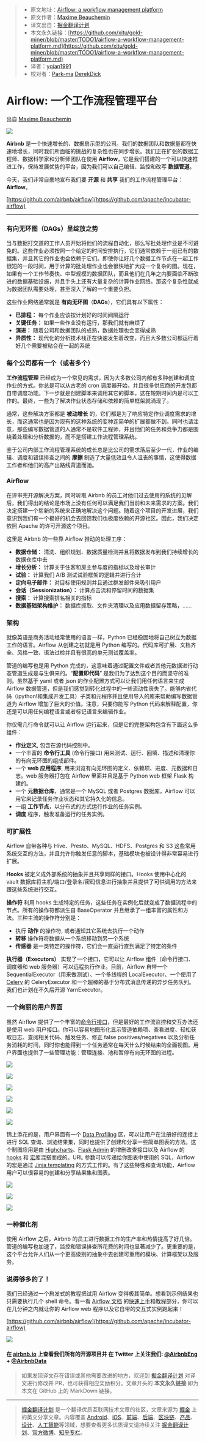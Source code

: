 > * 原文地址：[Airflow: a workflow management platform](https://medium.com/airbnb-engineering/airflow-a-workflow-management-platform-46318b977fd8)
> * 原文作者：[Maxime Beauchemin](https://medium.com/@maximebeauchemin)
> * 译文出自：[掘金翻译计划](https://github.com/xitu/gold-miner)
> * 本文永久链接：[https://github.com/xitu/gold-miner/blob/master/TODO1/airflow-a-workflow-management-platform.md](https://github.com/xitu/gold-miner/blob/master/TODO1/airflow-a-workflow-management-platform.md)
> * 译者：[yqian1991](https://github.com/yqian1991)
> * 校对者：[Park-ma](https://github.com/Park-ma) [DerekDick](https://github.com/DerekDick)

# Airflow: 一个工作流程管理平台

出自 [Maxime Beauchemin](https://medium.com/@maximebeauchemin)

![](https://cdn-images-1.medium.com/max/800/0*277Imf2r7ouTXOVy.png)

**Airbnb** 是一个快速增长的、数据启示型的公司。我们的数据团队和数据量都在快速地增长，同时我们所面临的挑战的复杂性也在同步增长。我们正在扩张的数据工程师、数据科学家和分析师团队在使用 **Airflow**，它是我们搭建的一个可以快速推进工作，保持发展优势的平台，因为我们可以自己编辑、监控和改写 **数据管道**。

今天，我们非常自豪地宣布我们要 **开源** 和 **共享** 我们的工作流程管理平台：**Airflow**。

[https://github.com/airbnb/airflow](https://github.com/apache/incubator-airflow)

* * *

### 有向无环图（DAGs）呈绽放之势

当与数据打交道的工作人员开始将他们的流程自动化，那么写批处理作业是不可避免的。这些作业必须按照一个给定的时间安排执行，它们通常依赖于一组已有的数据集，并且其它的作业也会依赖于它们。即使你让好几个数据工作节点在一起工作很短的一段时间，用于计算的批处理作业也会很快地扩大成一个复杂的图。现在，如果有一个工作节奏快、中型规模的数据团队，而且他们在几年之内要面临不断改进的数据基础设施，并且手头上还有大量复杂的计算作业网络。那这个复杂性就成为数据团队需要处理，甚至深入了解的一个重要负担。

这些作业网络通常就是 **有向无环图**（**DAGs**），它们具有以下属性：

*   **已排程：** 每个作业应该按计划好的时间间隔运行
*   **关键任务：** 如果一些作业没有运行，那我们就有麻烦了
*   **演进：** 随着公司和数据团队的成熟，数据处理也会变得成熟
*   **异质性：** 现代化的分析技术栈正在快速发生着改变，而且大多数公司都运行着好几个需要被粘合在一起的系统

### 每个公司都有一个（或者多个）

**工作流程管理** 已经成为一个常见的需求，因为大多数公司内部有多种创建和调度作业的方式。你总是可以从古老的 cron 调度器开始，并且很多供应商的开发包都自带调度功能。下一步就是创建脚本来调用其它的脚本，这在短期时间内是可以工作的。最终，一些为了解决作业状态存储和依赖的简单框架就涌现了。

通常，这些解决方案都是 **被动增长** 的，它们都是为了响应特定作业调度需求的增长，而这通常也是因为现有的这种系统的变种连简单的扩展都做不到。同时也请注意，那些编写数据管道的人通常不是软件工程师，并且他们的任务和竞争力都是围绕着处理和分析数据的，而不是搭建工作流程管理系统。

鉴于公司内部工作流程管理系统的成长总是比公司的需求落后至少一代，作业的编辑、调度和错误排查之间的 **摩擦** 制造了大量低效且令人沮丧的事情，这使得数据工作者和他们的高产出路线背道而驰。

### Airflow

在评审完开源解决方案，同时听取 Airbnb 的员工对他们过去使用的系统的见解后，我们得出的结论是市场上没有任何可以满足我们当前和未来需求的方案。我们决定搭建一个崭新的系统来正确地解决这个问题。随着这个项目的开发进展，我们意识到我们有一个极好的机会去回馈我们也极度依赖的开源社区。因此，我们决定依照 Apache 的许可开源这个项目。

这里是 Airbnb 的一些靠 Airflow 推动的处理工序：

*   **数据仓储：** 清洗、组织规划、数据质量检测并且将数据发布到我们持续增长的数据仓库中去
*   **增长分析：** 计算关于住客和房主参与度的指标以及增长审计
*   **试验：** 计算我们 A/B 测试试验框架的逻辑并进行合计
*   **定向电子邮件：** 对目标使用规则并且通过群发邮件来吸引用户
*   **会话（Sessionization）：** 计算点击流和停留时间的数据集
*   **搜索：** 计算搜索排名相关的指标
*   **数据基础架构维护：** 数据库抓取、文件夹清理以及应用数据留存策略，......

### 架构

就像英语是商务活动经常使用的语言一样，Python 已经稳固地将自己树立为数据工作的语言。Airflow 从创建之初就是用 Python 编写的。代码库可扩展、文档齐全、风格一致、语法过检并且有很高的单元测试覆盖率。

管道的编写也是用 Python 完成的，这意味着通过配置文件或者其他元数据进行动态管道生成是与生俱来的。“**配置即代码**” 是我们为了达到这个目的而坚守的准则。虽然基于 yaml 或者 json 的作业配置方式可以让我们用任何语言来生成 Airflow 数据管道，但是我们感觉到转化过程中的一些流动性丧失了。能够内省代码（ipython!和集成开发工具）子类和元程序并且使用导入的库来帮助编写数据管道为 Airflow 增加了巨大的价值。注意，只要你能写 Python 代码来解释配置，你还是可以用任何编程语言或者标记语言来编辑作业。

你仅需几行命令就可以让 Airflow 运行起来，但是它的完整架构包含有下面这么多组件：

*   **作业定义**, 包含在源代码控制中。
*   一个丰富的 **命令行工具** (命令行接口) 用来测试、运行、回填、描述和清理你的有向无环图的组成部件。
*   一个 **web 应用程序**, 用来浏览有向无环图的定义、依赖项、进度、元数据和日志。web 服务器打包在 Airflow 里面并且是基于 Python web 框架 Flask 构建的。
*   一个 **元数据仓库**，通常是一个 MySQL 或者 Postgres 数据库，Airflow 可以用它来记录任务作业状态和其它持久化的信息。
*   一组 **工作节点**，以分布式的方式运行作业的任务实例。
*   **调度** 程序，触发准备运行的任务实例。

### 可扩展性

Airflow 自带各种与 Hive、Presto、MySQL、HDFS、Postgres 和 S3 这些常用系统交互的方法，并且允许你触发任意的脚本，基础模块也被设计得非常容易进行扩展。

**Hooks** 被定义成外部系统的抽象并且共享同样的接口。Hooks 使用中心化的 vault 数据库将主机/端口/登录名/密码信息进行抽象并且提供了可供调用的方法来跟这些系统进行交互。

**操作符** 利用 hooks 生成特定的任务，这些任务在实例化后就变成了数据流程中的节点。所有的操作符都派生自 BaseOperator 并且继承了一组丰富的属性和方法。三种主流的操作符分别是：

*   执行 **动作** 的操作符, 或者通知其它系统去执行一个动作
*   **转移** 操作符将数据从一个系统移动到另一个系统
*   **传感器** 是一类特定的操作符，它们会一直运行直到满足了特定的条件

**执行器（Executors）** 实现了一个接口，它可以让 Airflow 组件（命令行接口、调度器和 web 服务器）可以远程执行作业。目前，Airflow 自带一个 SequentialExecutor（用来做测试）、一个多线程的 LocalExecutor、一个使用了  [Celery](http://www.celeryproject.org/) 的 CeleryExecutor 和一个超棒的基于分布式消息传递的异步任务队列。我们也计划在不久后开源 YarnExecutor。

### 一个绚丽的用户界面

虽然 Airflow 提供了一个丰富的[命令行接口](https://airflow.apache.org/cli.html)，但是最好的工作流监控和交互办法还是使用 web 用户接口。你可以容易地图形化显示管道依赖项、查看进度、轻松获取日志、查阅相关代码、触发任务、修正 false positives/negatives 以及分析任务消耗的时间，同时你也能得到一个任务通常在每天什么时候结束的全面视图。用户界面也提供了一些管理功能：管理连接、池和暂停有向无环图的进程。

![](https://cdn-images-1.medium.com/max/400/1*nbwR8O-CDH67fkHrXVDvYw.png)

![](https://cdn-images-1.medium.com/max/400/1*0Mask8UZw_aCsd_7JM2Rjw.png)

![](https://cdn-images-1.medium.com/max/400/1*JNOJotSnC3t0TIQC8gYcsg.png)

![](https://cdn-images-1.medium.com/max/600/1*qqOg_8bMS_MzDgWSbgdtOw.png)

![](https://cdn-images-1.medium.com/max/400/1*rNaZuJ2168jvUYiEkdu1ww.png)

![](https://cdn-images-1.medium.com/max/400/1*ojItdtSC6etsUWOZIK8trw.png)

锦上添花的是，用户界面有一个 [Data Profiling](https://airflow.apache.org/profiling.html) 区，可以让用户在注册好的连接上进行 SQL 查询、浏览结果集，同时也提供了创建和分享一些简单图表的方法。这个制图应用是由 [Highcharts](http://www.highcharts.com/)、[Flask Admin](https://flask-admin.readthedocs.org/en/v1.0.9/) 的增删改查接口以及 Airflow 的 [hooks](https://airflow.apache.org/code.html#hooks) 和 [宏](https://airflow.apache.org/code.html#macros)库混搭而成的。URL 参数可以传递给你图表中使用的 SQL，Airflow 的宏是通过 [Jinja templating](http://jinja.pocoo.org/) 的方式工作的。有了这些特性和查询功能，Airflow 用户可以很容易的创建和分享结果集和图表。

![](https://cdn-images-1.medium.com/max/400/1*8SD5x-62kLVzZ9SSfAXKCg.png)

![](https://cdn-images-1.medium.com/max/400/1*2L-uvEnYDvf5FG3eMuknuQ.png)

![](https://cdn-images-1.medium.com/max/400/1*EbUXRyeS65GZTXbCPWrF7w.png)

### 一种催化剂

使用 Airflow 之后，Airbnb 的员工进行数据工作的生产率和热情提高了好几倍。管道的编写也加速了，监控和错误排查所花费的时间也显著减少了。更重要的是，这个平台允许人们从一个更高级别的抽象中去创建可重用的模块、计算框架以及服务。

### 说得够多的了！

我们已经通过一个启发式的教程把试用 Airflow 变得极其简单。想看到示例结果也只需要执行几个 shell 命令。看一看 [Airflow 文档](https://airflow.apache.org/) 的[快速上手](https://airflow.apache.org/start.html)和[教程](https://airflow.apache.org/tutorial.html)部分，你可以在几分钟之内就让你的 Airflow web 程序以及它自带的交互式实例跑起来！

[https://github.com/airbnb/airflow](https://github.com/apache/incubator-airflow)

![](https://cdn-images-1.medium.com/max/800/1*YsUOrWx3mRxZZljtc9xZyw.png)

#### 在 [airbnb.io](http://airbnb.io) 上查看我们所有的开源项目并 在 Twitter 上关注我们: [@AirbnbEng](https://twitter.com/AirbnbEng) + [@AirbnbData](https://twitter.com/AirbnbData)

> 如果发现译文存在错误或其他需要改进的地方，欢迎到 [掘金翻译计划](https://github.com/xitu/gold-miner) 对译文进行修改并 PR，也可获得相应奖励积分。文章开头的 **本文永久链接** 即为本文在 GitHub 上的 MarkDown 链接。


---

> [掘金翻译计划](https://github.com/xitu/gold-miner) 是一个翻译优质互联网技术文章的社区，文章来源为 [掘金](https://juejin.im) 上的英文分享文章。内容覆盖 [Android](https://github.com/xitu/gold-miner#android)、[iOS](https://github.com/xitu/gold-miner#ios)、[前端](https://github.com/xitu/gold-miner#前端)、[后端](https://github.com/xitu/gold-miner#后端)、[区块链](https://github.com/xitu/gold-miner#区块链)、[产品](https://github.com/xitu/gold-miner#产品)、[设计](https://github.com/xitu/gold-miner#设计)、[人工智能](https://github.com/xitu/gold-miner#人工智能)等领域，想要查看更多优质译文请持续关注 [掘金翻译计划](https://github.com/xitu/gold-miner)、[官方微博](http://weibo.com/juejinfanyi)、[知乎专栏](https://zhuanlan.zhihu.com/juejinfanyi)。
